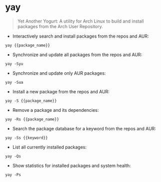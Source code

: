 # yay

> Yet Another Yogurt: A utility for Arch Linux to build and install packages from the Arch User Repository.

- Interactively search and install packages from the repos and AUR:

`yay {{package_name}}`

- Synchronize and update all packages from the repos and AUR:

`yay -Syu`

- Synchronize and update only AUR packages:

`yay -Sua`

- Install a new package from the repos and AUR:

`yay -S {{package_name}}`

- Remove a package and its dependencies:

`yay -Rs {{package_name}}`

- Search the package database for a keyword from the repos and AUR:

`yay -Ss {{keyword}}`

- List all currently installed packages:

`yay -Qs`

- Show statistics for installed packages and system health:

`yay -Ps`
